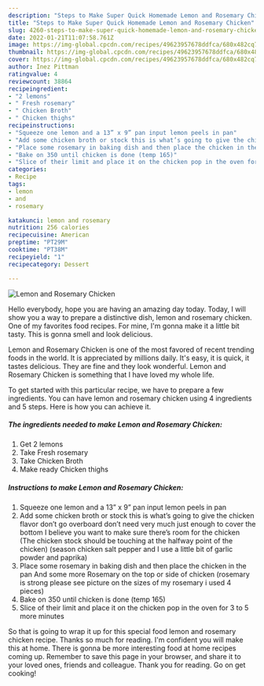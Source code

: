 ```yaml
---
description: "Steps to Make Super Quick Homemade Lemon and Rosemary Chicken"
title: "Steps to Make Super Quick Homemade Lemon and Rosemary Chicken"
slug: 4260-steps-to-make-super-quick-homemade-lemon-and-rosemary-chicken
date: 2022-01-21T11:07:58.761Z
image: https://img-global.cpcdn.com/recipes/49623957678ddfca/680x482cq70/lemon-and-rosemary-chicken-recipe-main-photo.jpg
thumbnail: https://img-global.cpcdn.com/recipes/49623957678ddfca/680x482cq70/lemon-and-rosemary-chicken-recipe-main-photo.jpg
cover: https://img-global.cpcdn.com/recipes/49623957678ddfca/680x482cq70/lemon-and-rosemary-chicken-recipe-main-photo.jpg
author: Inez Pittman
ratingvalue: 4
reviewcount: 38864
recipeingredient:
- "2 lemons"
- " Fresh rosemary"
- " Chicken Broth"
- " Chicken thighs"
recipeinstructions:
- "Squeeze one lemon and a 13” x 9” pan input lemon peels in pan"
- "Add some chicken broth or stock this is what’s going to give the chicken flavor don’t go overboard don’t need very much just enough to cover the bottom I believe you want to make sure there’s room for the chicken (The chicken stock should be touching at the halfway point of the chicken) (season chicken salt pepper and I use a little bit of garlic powder and paprika)"
- "Place some rosemary in baking dish and then place the chicken in the pan And some more Rosemary on the top or side of chicken (rosemary is strong please see picture on the sizes of my rosemary i used 4 pieces)"
- "Bake on 350 until chicken is done (temp 165)"
- "Slice of their limit and place it on the chicken pop in the oven for 3 to 5 more minutes"
categories:
- Recipe
tags:
- lemon
- and
- rosemary

katakunci: lemon and rosemary 
nutrition: 256 calories
recipecuisine: American
preptime: "PT29M"
cooktime: "PT38M"
recipeyield: "1"
recipecategory: Dessert

---
```



![Lemon and Rosemary Chicken](https://img-global.cpcdn.com/recipes/49623957678ddfca/680x482cq70/lemon-and-rosemary-chicken-recipe-main-photo.jpg)

Hello everybody, hope you are having an amazing day today. Today, I will show you a way to prepare a distinctive dish, lemon and rosemary chicken. One of my favorites food recipes. For mine, I'm gonna make it a little bit tasty. This is gonna smell and look delicious.

Lemon and Rosemary Chicken is one of the most favored of recent trending foods in the world. It is appreciated by millions daily. It's easy, it is quick, it tastes delicious. They are fine and they look wonderful. Lemon and Rosemary Chicken is something that I have loved my whole life.




To get started with this particular recipe, we have to prepare a few ingredients. You can have lemon and rosemary chicken using 4 ingredients and 5 steps. Here is how you can achieve it.

<!--inarticleads1-->

##### The ingredients needed to make Lemon and Rosemary Chicken:

1. Get 2 lemons
1. Take  Fresh rosemary
1. Take  Chicken Broth
1. Make ready  Chicken thighs




<!--inarticleads2-->

##### Instructions to make Lemon and Rosemary Chicken:

1. Squeeze one lemon and a 13” x 9” pan input lemon peels in pan
1. Add some chicken broth or stock this is what’s going to give the chicken flavor don’t go overboard don’t need very much just enough to cover the bottom I believe you want to make sure there’s room for the chicken (The chicken stock should be touching at the halfway point of the chicken) (season chicken salt pepper and I use a little bit of garlic powder and paprika)
1. Place some rosemary in baking dish and then place the chicken in the pan And some more Rosemary on the top or side of chicken (rosemary is strong please see picture on the sizes of my rosemary i used 4 pieces)
1. Bake on 350 until chicken is done (temp 165)
1. Slice of their limit and place it on the chicken pop in the oven for 3 to 5 more minutes




So that is going to wrap it up for this special food lemon and rosemary chicken recipe. Thanks so much for reading. I'm confident you will make this at home. There is gonna be more interesting food at home recipes coming up. Remember to save this page in your browser, and share it to your loved ones, friends and colleague. Thank you for reading. Go on get cooking!
